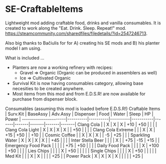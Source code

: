 # SE-CraftableItems

Lightweight mod adding craftable food, drinks and vanilla consumables. It is created to work along the "Eat. Drink. Sleep. Repeat!" mod. https://steamcommunity.com/sharedfiles/filedetails/?id=2547246713. 

Also big thanks to Bačiulis for for A) creating his SE mods and B) his planter model I am using.


What is included ...

* Planters are now a working refinery with recipes:
  * Gravel => Organic (Organic can be produced in assemblers as well)
  * Ice    => Cultivated Organic
* Survival Kit is now having consumables category, allowing base necesities to be created anywhere.
* Most items from this mod and from E.D.S.R! are now available for purchase from dispenser block.

Consumables (assuming this mod is loaded before E.D.S.R!)
Craftable Items       | Surv.Kit | BaseAssy | Adv.Assy | Dispenser | Food  | Water | Sleep | HP    | Power |
----------------------|----------|----------|----------|-----------|-------|-------|-------|-------|-------|
Clang Cola            |          |  X       |  X       |  X        |   +10 |   +50 |       |       |       |
Clang Cola Light      |  X       |  X       |  X       |  X        |       |   +50 |       |       |       |
Clang Cola Extreme    |          |          |  X       |  X        |   +15 |   +50 |       |   +10 |       |
Cosmic Coffee         |          |  X       |  X       |  X        |       |    -5 |   +25 |       |       |
Sparkling Water       |  X       |  X       |  X       |  X        |       |   +45 |       |       |       |
Inter Stella Beer     |          |          |          |  X        |       |   +75 |   -15 |   +15 |       |
Emergency Food Pack   |          |          |          |           |   +75 |   +50 |       |       |       |
Daily Food Pack       |          |          |          |  X        |  +100 |   +50 |       |       |       |
Lies Chips            |          |          |          |  X        |   +50 |       |       |       |       |
Single Chips          |          |          |          |  X        |   +50 |       |       |       |       |
Med Kit               |          |          |  X       |  X        |       |       |       |   +25 |       |
Power Pack            |  X       |  X       |  X       |  X        |       |       |       |       |   +25 |
